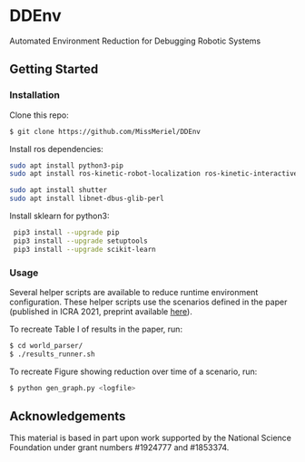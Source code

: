 # DDEnv
Automated Environment Reduction for Debugging Robotic Systems

## Getting Started

### Installation
Clone this repo:
```bash
$ git clone https://github.com/MissMeriel/DDEnv
```

Install ros dependencies:
```bash
sudo apt install python3-pip
sudo apt install ros-kinetic-robot-localization ros-kinetic-interactive-marker-twist-server ros-kinetic-controller-manager ros-kinetic-twist-mux ros-kinetic-move-base ros-kinetic-map-server ros-kinetic-move-base-msgs ros-kinetic-amcl ros-kinetic-joint-state-controller ros-kinetic-joint-state-publisher ros-kinetic-diff-drive-controller ros-kinetic-dwa-local-planner

sudo apt install shutter
sudo apt install libnet-dbus-glib-perl
```

Install sklearn for python3:
```bash
 pip3 install --upgrade pip
 pip3 install --upgrade setuptools
 pip3 install --upgrade scikit-learn
```

### Usage

Several helper scripts are available to reduce runtime environment configuration.
These helper scripts use the scenarios defined in the paper (published in ICRA 2021, preprint available [here]()).



To recreate Table I of results in the paper, run:
```bash
$ cd world_parser/
$ ./results_runner.sh
```

To recreate Figure showing reduction over time of a scenario, run:
```bash
$ python gen_graph.py <logfile>
```


## Acknowledgements

This material is based in part upon work supported by the National Science Foundation under grant numbers #1924777 and #1853374.